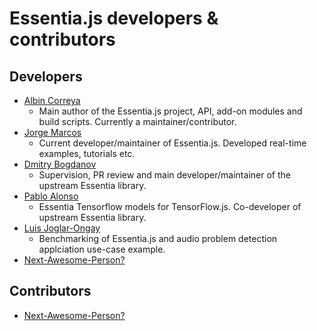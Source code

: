 # Essentia.js developers & contributors

## Developers

- [Albin Correya](https://albincorreya.github.io/) 
  - Main author of the Essentia.js project, API, add-on modules and build scripts. Currently a maintainer/contributor.
- [Jorge Marcos](https://github.com/jmarcosfer) 
  - Current developer/maintainer of Essentia.js. Developed real-time examples, tutorials etc.
- [Dmitry Bogdanov](https://dbogdanov.com/) 
  - Supervision, PR review and main developer/maintainer of the upstream Essentia library.
- [Pablo Alonso](https://palonso.github.io/)
  - Essentia Tensorflow models for TensorFlow.js. Co-developer of upstream Essentia library.
- [Luis Joglar-Ongay](http://www.luisjoglar.com) 
  - Benchmarking of Essentia.js and audio problem detection applciation use-case example.
- [Next-Awesome-Person?](./CONTRIBUTING.md)

## Contributors

- [Next-Awesome-Person?](./CONTRIBUTING.md)